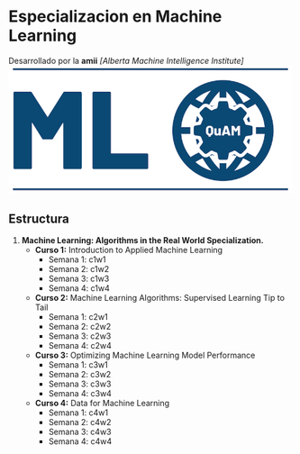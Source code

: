# Especializacion en Machine Learning
Desarrollado por la **amii**  _[Alberta Machine Intelligence Institute]_
![amii](logo.jpg)
## Estructura

1. **Machine Learning: Algorithms in the Real World Specialization.**
    * __Curso 1:__ Introduction to Applied Machine Learning
        * Semana 1: c1w1
        * Semana 2: c1w2
        * Semana 3: c1w3
        * Semana 4: c1w4
    * __Curso 2:__ Machine Learning Algorithms: Supervised Learning Tip to Tail
        * Semana 1: c2w1
        * Semana 2: c2w2
        * Semana 3: c2w3
        * Semana 4: c2w4
    * __Curso 3:__ Optimizing Machine Learning Model Performance
        * Semana 1: c3w1
        * Semana 2: c3w2
        * Semana 3: c3w3
        * Semana 4: c3w4
    * __Curso 4:__ Data for Machine Learning
        * Semana 1: c4w1
        * Semana 2: c4w2
        * Semana 3: c4w3
        * Semana 4: c4w4
